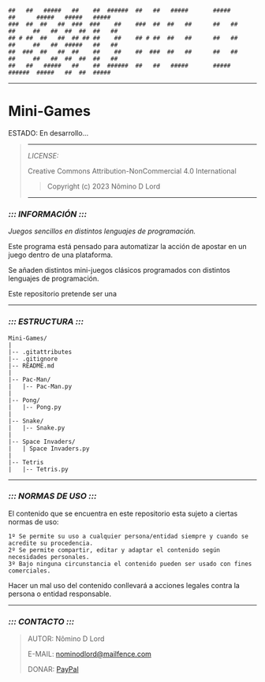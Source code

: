 ```
##   ##   #####   ##    ##  ######  ##   ##   #####       #####        ##      #####   #####   #####  
###  ##  ##   ##  ###  ###    ##    ###  ##  ##   ##      ##   ##      ##     ##   ##  ##  ##  ##   ##
## # ##  ##   ##  ## ## ##    ##    ## # ##  ##   ##      ##   ##      ##     ##   ##  #####   ##   ##
##  ###  ##   ##  ##    ##    ##    ##  ###  ##   ##      ##   ##      ##     ##   ##  ##  ##  ##   ##
##   ##   #####   ##    ##  ######  ##   ##   #####       #####        ######  #####   ##  ##  #####  
```
---

# Mini-Games

ESTADO: En desarrollo...

> ---
> *LICENSE:*
>
> Creative Commons Attribution-NonCommercial 4.0 International
> > Copyright (c) 2023 Nômino D Lord
>
> ---

### *::: INFORMACIÓN :::*

*Juegos sencillos en distintos lenguajes de programación.*

Este programa está pensado para automatizar la acción de apostar en un juego dentro de una plataforma.

Se añaden distintos mini-juegos clásicos programados con distintos lenguajes de programación.

Este repositorio pretende ser una 

---

### *::: ESTRUCTURA :::*
```
Mini-Games/
|
|-- .gitattributes
|-- .gitignore
|-- README.md
|
|-- Pac-Man/
|   |-- Pac-Man.py
|
|-- Pong/
|   |-- Pong.py
|
|-- Snake/
|   |-- Snake.py
|
|-- Space Invaders/
|   | Space Invaders.py
|
|-- Tetris
|   |-- Tetris.py
```
---

### *::: NORMAS DE USO :::*

El contenido que se encuentra en este repositorio esta sujeto a ciertas normas de uso:

```License
1º Se permite su uso a cualquier persona/entidad siempre y cuando se acredite su procedencia.
2º Se permite compartir, editar y adaptar el contenido según necesidades personales.
3º Bajo ninguna circunstancia el contenido pueden ser usado con fines comerciales.
```

Hacer un mal uso del contenido conllevará a acciones legales contra la persona o entidad responsable.

---

### *::: CONTACTO :::*

> AUTOR: Nômino D Lord
> 
> E-MAIL: nominodlord@mailfence.com
> 
> DONAR: [PayPal](https://www.paypal.com/donate/?hosted_button_id=V7JFQBUUK5ZYA)
